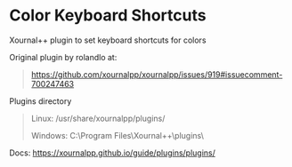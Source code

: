 # Color Keyboard Shortcuts

Xournal++ plugin to set keyboard shortcuts for colors

Original plugin by rolandlo at:

> https://github.com/xournalpp/xournalpp/issues/919#issuecomment-700247463

Plugins directory

> Linux: /usr/share/xournalpp/plugins/
>
> Windows: C:\Program Files\Xournal++\plugins\ 

Docs: https://xournalpp.github.io/guide/plugins/plugins/
